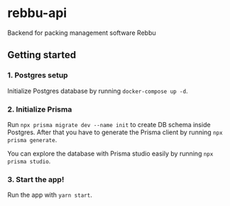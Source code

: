 # rebbu-api
Backend for packing management software Rebbu

## Getting started

### 1. Postgres setup

Initialize Postgres database by running `docker-compose up -d`.

### 2. Initialize Prisma

Run `npx prisma migrate dev --name init` to create DB schema inside Postgres. After that you have to generate the Prisma client by running `npx prisma generate`.

You can explore the database with Prisma studio easily by running `npx prisma studio`.

### 3. Start the app!

Run the app with `yarn start`.
